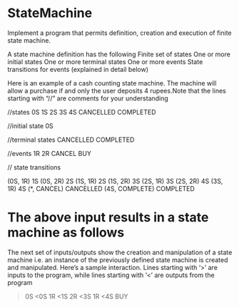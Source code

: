 # StateMachine

Implement a program that permits definition, creation and execution of finite state machine. 

A state machine definition has the following
Finite set of states
One or more initial states
One or more terminal states
One or more events
State transitions for events (explained in detail below)


Here is an example of a cash counting state machine. The machine will allow a purchase if and only the user deposits 4 rupees.Note that the lines starting with “//” are comments for your understanding


//states
0S
1S
2S
3S
4S
CANCELLED
COMPLETED


//initial state
0S

//terminal states
CANCELLED
COMPLETED

//events
1R
2R
CANCEL
BUY

// state transitions

(0S, 1R) 1S
(0S, 2R) 2S
(1S, 1R) 2S
(1S, 2R) 3S
(2S, 1R) 3S
(2S, 2R) 4S
(3S, 1R) 4S
(*, CANCEL) CANCELLED
(4S, COMPLETE) COMPLETED

# The above input results in a state machine as follows




The next set of inputs/outputs show the creation and manipulation of a state machine i.e. an instance of the previously defined state machine is created and manipulated. Here’s a sample interaction.  Lines starting with ‘>’ are inputs to the program, while lines starting with ‘<’ are outputs from the program

>0S 
<0S
>1R
<1S
>2R
<3S
>1R
<4S
>BUY
<!COMPLETED //! Indicates terminal state


Your program is expected to validate inputs for the state machine definition, which include the following scenarios
Invalid states and events
Unreachable terminal states
Intermediate states which cannot lead to a terminal state

Subsequently an instance of a state machine is created, and events are received and the resulting state after processing each event is printed.

In case of unsupported (state, event) combinations such as (3S, 2R) no state transition should be performed and suitable error message should be printed.

Your program should be written according to Object Oriented Programming principles and you should demonstrate the functioning of your code with unit and functional test cases.  
